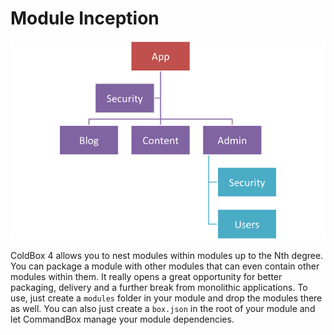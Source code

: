 # Module Inception

![](../images/Modules.png)

ColdBox 4 allows you to nest modules within modules up to the Nth degree. You can package a module with other modules that can even contain other modules within them. It really opens a great opportunity for better packaging, delivery and a further break from monolithic applications. To use, just create a `modules` folder in your module and drop the modules there as well.  You can also just create a `box.json` in the root of your module and let CommandBox manage your module dependencies.


